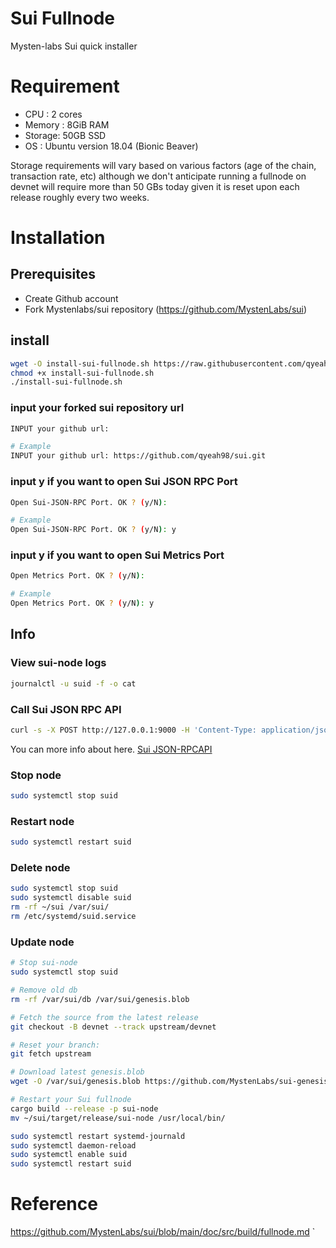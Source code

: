 # Sui Fullnode
Mysten-labs Sui quick installer

# Requirement
- CPU : 2 cores
- Memory : 8GiB RAM
- Storage: 50GB SSD
- OS : Ubuntu version 18.04 (Bionic Beaver)

Storage requirements will vary based on various factors (age of the chain, transaction rate, etc) although we don't anticipate running a fullnode on devnet will require more than 50 GBs today given it is reset upon each release roughly every two weeks.

# Installation
## Prerequisites
- Create Github account
- Fork Mystenlabs/sui repository (https://github.com/MystenLabs/sui)

## install
```bash
wget -O install-sui-fullnode.sh https://raw.githubusercontent.com/qyeah98/sui-installer/main/install-sui-fullnode.sh
chmod +x install-sui-fullnode.sh
./install-sui-fullnode.sh
```

### input your forked sui repository url

```bash
INPUT your github url: 

# Example
INPUT your github url: https://github.com/qyeah98/sui.git
```

### input y if you want to open Sui JSON RPC Port
```bash
Open Sui-JSON-RPC Port. OK ? (y/N): 

# Example
Open Sui-JSON-RPC Port. OK ? (y/N): y
```

### input y if you want to open Sui Metrics Port
```bash
Open Metrics Port. OK ? (y/N): 

# Example
Open Metrics Port. OK ? (y/N): y
```


## Info
### View sui-node logs
```bash
journalctl -u suid -f -o cat
```

### Call Sui JSON RPC API
```bash
curl -s -X POST http://127.0.0.1:9000 -H 'Content-Type: application/json' -d '{ "jsonrpc":"2.0", "method":"rpc.discover","id":1}' | jq .result.info
```

You can more info about here.
[Sui JSON-RPCAPI](../build/json-rpc.md#sui-json-rpc-api)

### Stop node
```bash
sudo systemctl stop suid
```

### Restart node
```bash
sudo systemctl restart suid
```

### Delete node
```bash
sudo systemctl stop suid
sudo systemctl disable suid
rm -rf ~/sui /var/sui/
rm /etc/systemd/suid.service
```

### Update node
```bash
# Stop sui-node
sudo systemctl stop suid

# Remove old db
rm -rf /var/sui/db /var/sui/genesis.blob

# Fetch the source from the latest release
git checkout -B devnet --track upstream/devnet

# Reset your branch:
git fetch upstream

# Download latest genesis.blob
wget -O /var/sui/genesis.blob https://github.com/MystenLabs/sui-genesis/raw/main/devnet/genesis.blob

# Restart your Sui fullnode
cargo build --release -p sui-node
mv ~/sui/target/release/sui-node /usr/local/bin/

sudo systemctl restart systemd-journald
sudo systemctl daemon-reload
sudo systemctl enable suid
sudo systemctl restart suid
```

# Reference
https://github.com/MystenLabs/sui/blob/main/doc/src/build/fullnode.md
`
